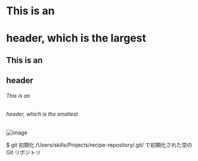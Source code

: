 # This is an <h1> header, which is the largest
## This is an <h2> header
###### This is an <h6> header, which is the smallest
![image](https://user-images.githubusercontent.com/106791616/183292814-0401836a-65f8-48aa-98f5-c730bf7c0d76.png)

$ git 初期化
/Users/skills/Projects/recipe-repository/.git/ で初期化された空の Git リポジトリ
```
